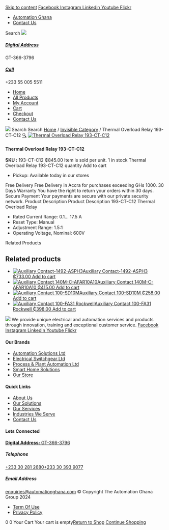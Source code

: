 [Skip to content](https://store.automationghana.com/product/thermal-overload-relay-193-ct-c12-rockwell/#content)
[ Facebook ](https://www.facebook.com/automationgh/) [ Instagram ](https://www.instagram.com/automationgh/) [ Linkedin ](https://www.linkedin.com/company/the-automation-ghana-limited/) [ Youtube ](https://www.youtube.com/channel/UCurrRDUSm5oIW39VXjn1u0w) [ Flickr ](https://www.flickr.com/photos/181794037@N07/)
  * [ Automation Ghana ](https://automationghana.com)
  * [ Contact Us ](https://store.automationghana.com/contact/)


Search
[ ![](https://store.automationghana.com/wp-content/uploads/2024/04/Website-TAGG-Logo-BLUE.png) ](https://store.automationghana.com/)
[ ](https://maps.app.goo.gl/m4xeaagWCNbLk4jM6)
#####  [ Digital Address ](https://maps.app.goo.gl/m4xeaagWCNbLk4jM6)
GT-366-3796 
[ ](tel:+233550055511)
#####  [ Call ](tel:+233550055511)
+233 55 005 5511 
  * [Home](https://store.automationghana.com/)
  * [All Products](https://store.automationghana.com/shop/)
  * [My Account](https://store.automationghana.com/my-account/)
  * [Cart](https://store.automationghana.com/cart/)
  * [Checkout](https://store.automationghana.com/checkout/)
  * [Contact Us](https://store.automationghana.com/contact/)


[![](https://store.automationghana.com/wp-content/uploads/2024/04/AutomationGhana_logo_white.png)](https://store.automationghana.com)
Search
Search
[Home](https://store.automationghana.com) / [Invisible Category](https://store.automationghana.com/product-category/invisible-category/) / Thermal Overload Relay 193-CT-C12
[🔍](https://store.automationghana.com/product/thermal-overload-relay-193-ct-c12-rockwell/)
[![Thermal Overload Relay 193-CT-C12](https://store.automationghana.com/wp-content/uploads/2020/12/193-CT-B40-1.jpg)](https://store.automationghana.com/wp-content/uploads/2020/12/193-CT-B40-1.jpg)
####  Thermal Overload Relay 193-CT-C12 
**SKU :** 193-CT-C12 
₵845.00
Item is sold per unit.
1 in stock
Thermal Overload Relay 193-CT-C12 quantity
Add to cart
  * Pickup: Available today in our stores


Free Delivery 
Free Delivery in Accra for purchases exceeding GHs 1000. 
30 Days Warranty 
You have the right to return your orders within 30 days. 
Secure Payment 
Your payments are secure with our private security network. 
Product Description
Product Description
193-CT-C12 Thermal Overload Relay 
  * Rated Current Range: 0.1… 17.5 A
  * Reset Type: Manual
  * Adjustment Range: 1.5:1
  * Operating Voltage, Nominal: 600V


Related Products 
## Related products
  * [![Auxiliary Contact-1492-ASPH3](https://store.automationghana.com/wp-content/uploads/2020/12/1492-ASPH3-300x300.jpg)Auxiliary Contact-1492-ASPH3 ₵733.00 ](https://store.automationghana.com/product/auxiliary-contact-1492-asph3/)
[Add to cart](https://store.automationghana.com/product/thermal-overload-relay-193-ct-c12-rockwell/?add-to-cart=2967)
  * [![Auxiliary Contact 140M-C-AFAR10A10](https://store.automationghana.com/wp-content/uploads/2020/12/140M-C-AFAR10A10-300x298.jpg)Auxiliary Contact 140M-C-AFAR10A10 ₵415.00 ](https://store.automationghana.com/product/auxiliary-contact-140m-c-afar10a10/)
[Add to cart](https://store.automationghana.com/product/thermal-overload-relay-193-ct-c12-rockwell/?add-to-cart=2965)
  * [![Auxiliary Contact 100-SD10M](https://store.automationghana.com/wp-content/uploads/2020/12/100-SD10M-300x300.jpg)Auxiliary Contact 100-SD10M ₵258.00 ](https://store.automationghana.com/product/auxiliary-contact-100-sd10m/)
[Add to cart](https://store.automationghana.com/product/thermal-overload-relay-193-ct-c12-rockwell/?add-to-cart=2959)
  * [![Auxiliary Contact 100-FA31 Rockwell](https://store.automationghana.com/wp-content/uploads/2020/11/Auxilliary-Contact-Block-100-FA31.jpg)Auxiliary Contact 100-FA31 Rockwell ₵398.00 ](https://store.automationghana.com/product/auxiliary-contact-100-fa31-rockwell/)
[Add to cart](https://store.automationghana.com/product/thermal-overload-relay-193-ct-c12-rockwell/?add-to-cart=2937)


![](https://store.automationghana.com/wp-content/uploads/2024/04/AutomationGhana_logo_white.png)
We provide unique electrical and automation services and products through innovation, training and exceptional customer service.
[ Facebook ](https://www.facebook.com/automationgh/) [ Instagram ](https://www.instagram.com/automationgh/) [ Linkedin ](https://www.linkedin.com/company/the-automation-ghana-limited/) [ Youtube ](https://www.youtube.com/channel/UCurrRDUSm5oIW39VXjn1u0w) [ Flickr ](https://www.flickr.com/photos/181794037@N07/)
#### Our Brands
  * [ Automation Solutions Ltd ](https://store.automationghana.com/product/thermal-overload-relay-193-ct-c12-rockwell/)
  * [ Electrical Switchgear Ltd ](https://store.automationghana.com/product/thermal-overload-relay-193-ct-c12-rockwell/)
  * [ Process & Plant Automation Ltd ](https://store.automationghana.com/product/thermal-overload-relay-193-ct-c12-rockwell/)
  * [ Smart Home Solutions ](https://store.automationghana.com/product/thermal-overload-relay-193-ct-c12-rockwell/)
  * [ Our Store ](https://store.automationghana.com/product/thermal-overload-relay-193-ct-c12-rockwell/)


#### Quick Links
  * [ About Us ](https://store.automationghana.com/product/thermal-overload-relay-193-ct-c12-rockwell/)
  * [ Our Solutions ](https://store.automationghana.com/product/thermal-overload-relay-193-ct-c12-rockwell/)
  * [ Our Services ](https://store.automationghana.com/product/thermal-overload-relay-193-ct-c12-rockwell/)
  * [ Industries We Serve ](https://store.automationghana.com/product/thermal-overload-relay-193-ct-c12-rockwell/)
  * [ Contact Us ](https://store.automationghana.com/product/thermal-overload-relay-193-ct-c12-rockwell/)


#### Lets Connected
[**Digital Address:** GT-366-3796](https://maps.app.goo.gl/m4xeaagWCNbLk4jM6)
#####  Telephone 
[ +233 30 281 2680](tel:+233302812680)[+233 30 393 9077](https://store.automationghana.com/product/thermal-overload-relay-193-ct-c12-rockwell/+233303939077)
#####  Email Address 
enquiries@automationghana.com 
© Copyright The Automation Ghana Group 2024
  * [ Term Of Use ](https://store.automationghana.com/product/thermal-overload-relay-193-ct-c12-rockwell/)
  * [ Privacy Policy ](https://store.automationghana.com/product/thermal-overload-relay-193-ct-c12-rockwell/)


0
0
Your Cart
Your cart is empty[Return to Shop](https://store.automationghana.com/shop/)
[Continue Shopping](https://store.automationghana.com/product/thermal-overload-relay-193-ct-c12-rockwell/)

